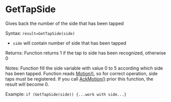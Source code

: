 # GetTapSide

Gives back the number of the side that has been tapped

Syntax: `result=GetTapSide(side)`

* `side` will contain number of side that has been tapped

Returns: Function returns 1 if the tap to side has been recognized, otherwise 0

Notes: Function fill the side variable with value 0 to 5 according which side has been tapped. Function reads [Motion()](/api-native-functions/motion.md), so for correct operation, side taps must be registered. If you call [AckMotion()](/api-native-functions/ackmotion.md) prior this function, the result will become 0.

Example: `if (GetTapSide(side)) {...work with side...}`

